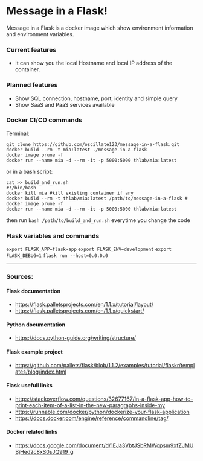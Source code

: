 Message in a Flask!
================================================================

Message in a Flask is a docker image which show environment information and environment variables.

### Current features
- It can show you the local Hostname and local IP address of the container.

### Planned features
- Show SQL connection, hostname, port, identity and simple query
- Show SaaS and PaaS services available


### Docker CI/CD commands

Terminal:
```
git clone https://github.com/oscillate123/message-in-a-flask.git
docker build --rm -t mia:latest ./message-in-a-flask
docker image prune -f
docker run --name mia -d --rm -it -p 5000:5000 thlab/mia:latest
```
or in a bash script:
```
cat >> build_and_run.sh
#!/bin/bash
docker kill mia #kill existing container if any
docker build --rm -t thlab/mia:latest /path/to/message-in-a-flask #
docker image prune -f
docker run --name mia -d --rm -it -p 5000:5000 thlab/mia:latest
```
then run `bash /path/to/build_and_run.sh` everytime you change the code


### Flask variables and commands

`export FLASK_APP=flask-app`
`export FLASK_ENV=development`
`export FLASK_DEBUG=1`
`flask run --host=0.0.0.0`

--------------------------------------

### Sources:


#### Flask documentation
- https://flask.palletsprojects.com/en/1.1.x/tutorial/layout/
- https://flask.palletsprojects.com/en/1.1.x/quickstart/


#### Python documentation 
- https://docs.python-guide.org/writing/structure/


#### Flask example project
- https://github.com/pallets/flask/blob/1.1.2/examples/tutorial/flaskr/templates/blog/index.html


#### Flask usefull links
- https://stackoverflow.com/questions/32677167/in-a-flask-app-how-to-print-each-item-of-a-list-in-the-new-paragraphs-inside-my
- https://runnable.com/docker/python/dockerize-your-flask-application
- https://docs.docker.com/engine/reference/commandline/tag/


#### Docker related links
- https://docs.google.com/document/d/1EJa3VbtJSbRMWcpsm9xfZJMUBjHed2c8xS0sJQ919_g